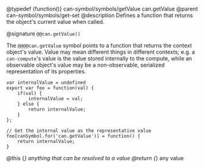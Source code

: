 @typedef {function()} can-symbol/symbols/getValue can.getValue
@parent can-symbol/symbols/get-set
@description  Defines a function that returns the object's current value when called.

@signature `@@can.getValue()`

The `@@@@can.getValue` symbol points to a function that returns the context object's value. Value may mean different
things in different contexts; e.g. a `can-compute`'s value is the value stored internally to the compute, while an observable object's value may be a non-observable, serialized representation of its properties.

```
var internalValue = undefined
export var foo = function(val) {
	if(val) {
		internalValue = val;
	} else {
		return internalValue;
	}
};

// Get the internal value as the representative value
foo[canSymbol.for('can.getValue')] = function() { 
	return internalValue;
}

```

@this {*} anything that can be resolved to a value
@return {*} any value
